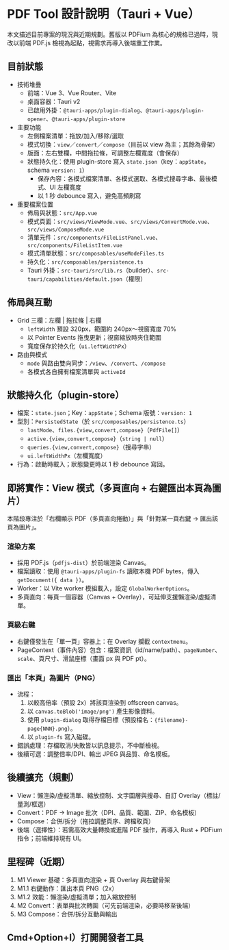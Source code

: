 # PDF Tool 設計說明（Tauri + Vue）

本文描述目前專案的現況與近期規劃。舊版以 PDFium 為核心的規格已過時，現改以前端 PDF.js 檢視為起點，視需求再導入後端重工作業。

## 目前狀態
- 技術堆疊
  - 前端：Vue 3、Vue Router、Vite
  - 桌面容器：Tauri v2
  - 已啟用外掛：`@tauri-apps/plugin-dialog`、`@tauri-apps/plugin-opener`、`@tauri-apps/plugin-store`
- 主要功能
  - 左側檔案清單：拖放/加入/移除/選取
  - 模式切換：`view`／`convert`／`compose`（目前以 view 為主；其餘為骨架）
  - 版面：左右雙欄，中間拖拉條，可調整左欄寬度（會保存）
  - 狀態持久化：使用 plugin-store 寫入 `state.json`（key：`appState`，schema `version: 1`）
    - 保存內容：各模式檔案清單、各模式選取、各模式搜尋字串、最後模式、UI 左欄寬度
    - 以 1 秒 debounce 寫入，避免高頻刷寫
- 重要檔案位置
  - 佈局與狀態：`src/App.vue`
  - 模式頁面：`src/views/ViewMode.vue`、`src/views/ConvertMode.vue`、`src/views/ComposeMode.vue`
  - 清單元件：`src/components/FileListPanel.vue`、`src/components/FileListItem.vue`
  - 模式清單狀態：`src/composables/useModeFiles.ts`
  - 持久化：`src/composables/persistence.ts`
  - Tauri 外掛：`src-tauri/src/lib.rs`（builder）、`src-tauri/capabilities/default.json`（權限）

## 佈局與互動
- Grid 三欄：左欄 | 拖拉條 | 右欄
  - `leftWidth` 預設 320px，範圍約 240px～視窗寬度 70%
  - 以 Pointer Events 拖曳更新；視窗縮放時夾住範圍
  - 寬度保存於持久化（`ui.leftWidthPx`）
- 路由與模式
  - `mode` 與路由雙向同步：`/view`、`/convert`、`/compose`
  - 各模式各自擁有檔案清單與 `activeId`

## 狀態持久化（plugin-store）
- 檔案：`state.json`；Key：`appState`；Schema 版號：`version: 1`
- 型別：`PersistedState`（於 `src/composables/persistence.ts`）
  - `lastMode`、`files.{view,convert,compose}`（`PdfFile[]`）
  - `active.{view,convert,compose}`（`string | null`）
  - `queries.{view,convert,compose}`（搜尋字串）
  - `ui.leftWidthPx`（左欄寬度）
- 行為：啟動時載入；狀態變更時以 1 秒 debounce 寫回。

## 即將實作：View 模式（多頁直向 + 右鍵匯出本頁為圖片）
本階段專注於「右欄顯示 PDF（多頁直向捲動）」與「針對某一頁右鍵 → 匯出該頁為圖片」。

### 渲染方案
- 採用 PDF.js（`pdfjs-dist`）於前端渲染 Canvas。
- 檔案讀取：使用 `@tauri-apps/plugin-fs` 讀取本機 PDF bytes，傳入 `getDocument({ data })`。
- Worker：以 Vite worker 模組載入，設定 `GlobalWorkerOptions`。
- 多頁直向：每頁一個容器（Canvas + Overlay），可延伸支援懶渲染/虛擬清單。

### 頁級右鍵
- 右鍵僅發生在「單一頁」容器上：在 Overlay 攔截 `contextmenu`。
- PageContext（事件內容）包含：檔案資訊（id/name/path）、`pageNumber`、`scale`、頁尺寸、滑鼠座標（畫面 px 與 PDF pt）。

### 匯出「本頁」為圖片（PNG）
- 流程：
  1) 以較高倍率（預設 2x）將該頁渲染到 offscreen canvas。
  2) 以 `canvas.toBlob('image/png')` 產生影像資料。
  3) 使用 `plugin-dialog` 取得存檔目標（預設檔名：`{filename}-page{NNN}.png`）。
  4) 以 `plugin-fs` 寫入磁碟。
- 錯誤處理：存檔取消/失敗皆以訊息提示，不中斷檢視。
- 後續可選：調整倍率/DPI、輸出 JPEG 與品質、命名模板。

## 後續擴充（規劃）
- View：懶渲染/虛擬清單、縮放控制、文字圖層與搜尋、自訂 Overlay（標註/量測/框選）
- Convert：PDF → Image 批次（DPI、品質、範圍、ZIP、命名模板）
- Compose：合併/拆分（拖拉調整頁序、跨檔取頁）
- 後端（選擇性）：若需高效大量轉換或進階 PDF 操作，再導入 Rust + PDFium 指令；前端維持現有 UI。

## 里程碑（近期）
1) M1 Viewer 基礎：多頁直向渲染 + 頁 Overlay 與右鍵骨架
2) M1.1 右鍵動作：匯出本頁 PNG（2x）
3) M1.2 效能：懶渲染/虛擬清單；加入縮放控制
4) M2 Convert：表單與批次轉圖（可先前端渲染，必要時移至後端）
5) M3 Compose：合併/拆分互動與輸出



## Cmd+Option+I）打開開發者工具